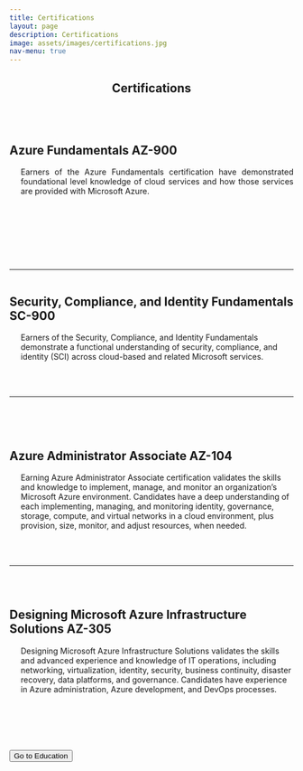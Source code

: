 ```yaml
---
title: Certifications
layout: page
description: Certifications
image: assets/images/certifications.jpg
nav-menu: true
---
```


<!-- Main -->
<div id="main">

<!-- Certifications -->
<section id="one">
	<div class="inner">
		<header class="major">
			<h1>Certifications</h1>
		</header>
        <!-- Certifications Description -->
        <p><span class="image right"><img src="{% link assets/images/fundamentals.jpg %}" alt="" /></span></p>
        <h2>Azure Fundamentals AZ-900</h2>
        <p style="margin-left: 20px" align="justify">Earners of the Azure Fundamentals certification have demonstrated foundational level knowledge of cloud services and how those services are provided with Microsoft Azure.</p>
        <br>
        <br>
        <br>   
        <br>
        <br>
        <br>
        <hr>
        <p><span class="image right"><img src="{% link assets/images/security.png %}" alt="" /></span></p>
        <h2>Security, Compliance, and Identity Fundamentals SC-900</h2>
        <p style="margin-left: 20px">Earners of the Security, Compliance, and Identity Fundamentals demonstrate a functional understanding of security, compliance, and identity (SCI) across cloud-based and related Microsoft services.</p>
      <br>
      <br>
      <hr>
      <br>
      <br>
        <p><span class="image right"><img src="{% link assets/images/administrator.jpg %}" alt="" /></span></p>
        <h2>Azure Administrator Associate AZ-104</h2>
        <p style="margin-left: 20px">Earning Azure Administrator Associate certification validates the skills and knowledge to implement, manage, and monitor an organization’s Microsoft Azure environment. Candidates have a deep understanding of each implementing, managing, and monitoring identity, governance, storage, compute, and virtual networks in a cloud environment, plus provision, size, monitor, and adjust resources, when needed.</p>
      <br>
      <br>
      <hr>
      <br>
        <p><span class="image right"><img src="{% link assets/images/architect.png %}" alt="" /></span></p>
        <h2>Designing Microsoft Azure Infrastructure Solutions AZ-305</h2>
        <p style="margin-left: 20px">Designing Microsoft Azure Infrastructure Solutions validates the skills and advanced experience and knowledge of IT operations, including networking, virtualization, identity, security, business continuity, disaster recovery, data platforms, and governance. Candidates have experience in Azure administration, Azure development, and DevOps processes.</p>
      <br>
      <br>
      <br>
      <br>
      <br>
    </div>
</section>
</div>
  <!-- End Certifications Description -->
<!-- Go to education button -->
<form action="https://rferran.github.io/education.html">
    <input type="submit" value="Go to Education" />
</form>
<!-- End go to Education button -->
